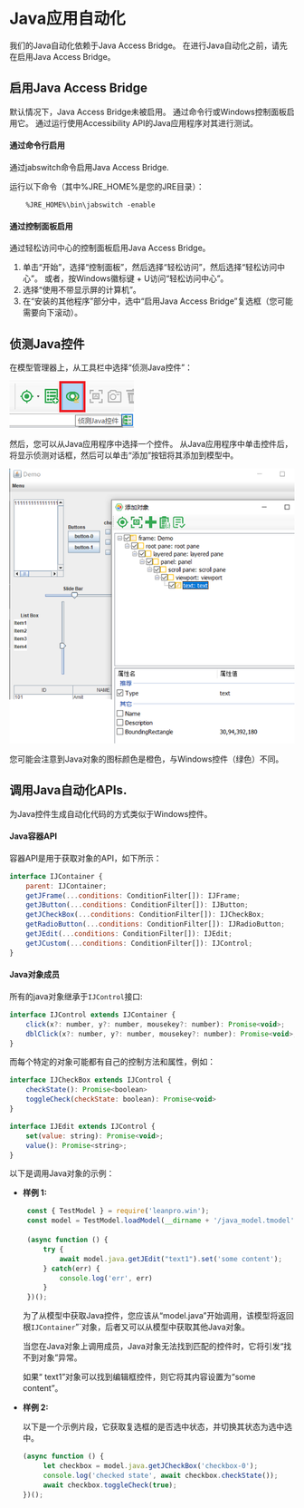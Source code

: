 # Java应用自动化

我们的Java自动化依赖于Java Access Bridge。 在进行Java自动化之前，请先在启用Java Access Bridge。

## 启用Java Access Bridge

默认情况下，Java Access Bridge未被启用。 通过命令行或Windows控制面板启用它。 通过运行使用Accessibility API的Java应用程序对其进行测试。

#### 通过命令行启用

通过jabswitch命令启用Java Access Bridge.

运行以下命令（其中%JRE_HOME%是您的JRE目录）：

```
    %JRE_HOME%\bin\jabswitch -enable
```

#### 通过控制面板启用

通过轻松访问中心的控制面板启用Java Access Bridge。

1. 单击“开始”，选择“控制面板”，然后选择“轻松访问”，然后选择“轻松访问中心”。 或者，按Windows徽标键 + U访问“轻松访问中心”。
2. 选择“使用不带显示屏的计算机”。
3. 在“安装的其他程序”部分中，选中“启用Java Access Bridge”复选框（您可能需要向下滚动）。

## 侦测Java控件

在模型管理器上，从工具栏中选择“侦测Java控件”：

![](assets/spy_java_button.png)

然后，您可以从Java应用程序中选择一个控件。 从Java应用程序中单击控件后，将显示侦测对话框，然后可以单击“添加”按钮将其添加到模型中。

![](assets/spy_java_window.png)

您可能会注意到Java对象的图标颜色是橙色，与Windows控件（绿色）不同。

## 调用Java自动化APIs.

为Java控件生成自动化代码的方式类似于Windows控件。

#### Java容器API

容器API是用于获取对象的API，如下所示：

```javascript
interface IJContainer {
    parent: IJContainer;
    getJFrame(...conditions: ConditionFilter[]): IJFrame;
    getJButton(...conditions: ConditionFilter[]): IJButton;
    getJCheckBox(...conditions: ConditionFilter[]): IJCheckBox;
    getRadioButton(...conditions: ConditionFilter[]): IJRadioButton;
    getJEdit(...conditions: ConditionFilter[]): IJEdit;
    getJCustom(...conditions: ConditionFilter[]): IJControl;
}
```

#### Java对象成员

所有的java对象继承于`IJControl`接口:

```javascript
interface IJControl extends IJContainer {
    click(x?: number, y?: number, mousekey?: number): Promise<void>;
    dblClick(x?: number, y?: number, mousekey?: number): Promise<void>;
}
```

而每个特定的对象可能都有自己的控制方法和属性，例如：

```javascript
interface IJCheckBox extends IJControl {
    checkState(): Promise<boolean>
    toggleCheck(checkState: boolean): Promise<void>
}
```

```javascript
interface IJEdit extends IJControl {
    set(value: string): Promise<void>;
    value(): Promise<string>;
}
```

以下是调用Java对象的示例：

* **样例 1:**

   ```javascript
    const { TestModel } = require('leanpro.win');
    const model = TestModel.loadModel(__dirname + '/java_model.tmodel');

    (async function () {
        try {
            await model.java.getJEdit("text1").set('some content');
        } catch(err) {
            console.log('err', err)
        }
    })();

   ```

   为了从模型中获取Java控件，您应该从“model.java”开始调用，该模型将返回根`IJContainer`”`对象，后者又可以从模型中获取其他Java对象。

   当您在Java对象上调用成员，Java对象无法找到匹配的控件时，它将引发“找不到对象”异常。

   如果“ text1”对象可以找到编辑框控件，则它将其内容设置为“some content”。

* **样例 2:**

   以下是一个示例片段，它获取复选框的是否选中状态，并切换其状态为选中选中。

   ```javascript
   (async function () {
        let checkbox = model.java.getJCheckBox('checkbox-0');
        console.log('checked state', await checkbox.checkState());
        await checkbox.toggleCheck(true);
   })();
   ```



